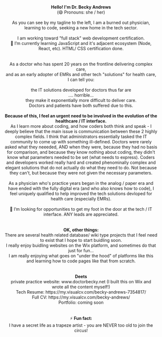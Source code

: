 <p align="center">
  <strong>Hello!  I'm Dr. Becky Andrews</strong><br> 
(😄 Pronouns: she / her)<br> <br> 
As you can see by my tagline to the left, I am a burned out physician, learning to code, seeking a new home in the tech sector. <br> <br> 
I am working toward "full stack" web development certification. <br>
🌱 I’m currently learning JavaScript and it's adjacent ecosystem (Node, React, etc).  HTML/ CSS certification done. <br><br><br>
As a doctor who has spent 20 years on the frontline delivering complex care, <br>and as an early adopter of EMRs and other tech "solutions" for health care, <br>I can tell you: <br><br> the IT solutions developed for doctors thus far are<br>.... horrible... <br>they make it exponentially more difficult to deliver care.  <br>Doctors and patients have both suffered due to this. <br>
<br><strong>Because of this, I feel an urgent need to be involved in the evolution of the healthcare / IT interface. </strong>
<br>As I learn more about coding, and how coders both think and speak - I deeply believe that the main issue is communication between these 2 highly complex fields. 
I think that administrators essentially tasked the IT community to come up with something ill-defined.  Doctors were rarely asked what they neeeded, AND when they were, because they had no basis for comparison, and because they know nothing about coding, they didn't know what parameters needed to be set (what needs to express). Coders and developers worked really hard and created phenominally complex and elegant solutions that do not actually do what they need to do.  Not because they can't, but because they were not given the necessary parameters.   
<br>
<br> As a physician who's practice years began in the analog / paper era and have ended with the fully digital era (and who also knows how to code), I feel uniquely qualified to help improved the tech solutions devloped for health care (especially EMRs).  
<br><br>
👯 I’m looking for opportunities to get my foot in the door at the tech / IT interface. ANY leads are appreciated.<br><br><br>
  <strong>OK, other things: </strong><br>
There are several health related database/ wiki type projects that I feel need to exist that I hope to start buidling soon.<br> 
I really enjoy buidling websites on the Wix platform, and sometimes do that just for fun...<br>
I am really enjoying what goes on "under the hood" of platforms like this and learning how to code pages like that from scratch.  
<br><br><br>
<strong>Deets</strong><br>
private practice website:  www.doctorbecky.net  (I built this on Wix and wrote all the content myself!)<br>
Tech Resume:  https://my.visualcv.com/becky-andrews-7354817/ <br>
Full CV:  https://my.visualcv.com/becky-andrews/ <br>
Portfolio:  coming soon <br><br><br>
  ⚡ <strong>Fun fact: </strong><br>
  I have a secret life as a trapeze artist - you are NEVER too old to join the circus!
</p>

<!--
**DrBecky22/DrBecky22** is a ✨ _special_ ✨ repository because its `README.md` (this file) appears on your GitHub profile.
-->
